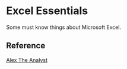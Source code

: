 # Excel Essentials

Some must know things about Microsoft Excel.

## Reference
[Alex The Analyst](https://www.youtube.com/@AlexTheAnalyst)